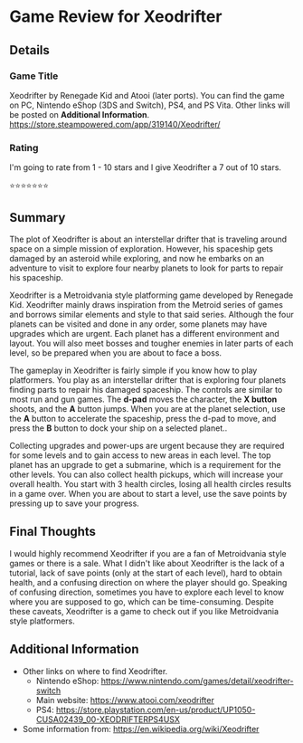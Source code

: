 # Game Review for Xeodrifter

## Details

### Game Title
Xeodrifter by Renegade Kid and Atooi (later ports). You can find the game on PC, Nintendo eShop (3DS and Switch), PS4, and PS Vita. Other links will be posted on **Additional Information**.
https://store.steampowered.com/app/319140/Xeodrifter/

### Rating
I'm going to rate from 1 - 10 stars and I give Xeodrifter a 7 out of 10 stars.

:star::star::star::star::star::star::star:

## Summary
The plot of Xeodrifter is about an interstellar drifter that is traveling around space on a simple mission of exploration. However, his spaceship gets damaged by an asteroid while exploring, and now he embarks on an adventure to visit to explore four nearby planets to look for parts to repair his spaceship.

Xeodrifter is a Metroidvania style platforming game developed by Renegade Kid. Xeodrifter mainly draws inspiration from the Metroid series of games and borrows similar elements and style to that said series. Although the four planets can be visited and done in any order, some planets may have upgrades which are urgent. Each planet has a different environment and layout. You will also meet bosses and tougher enemies in later parts of each level, so be prepared when you are about to face a boss.

The gameplay in Xeodrifter is fairly simple if you know how to play platformers. You play as an interstellar drifter that is exploring four planets finding parts to repair his damaged spaceship. The controls are similar to most run and gun games. The **d-pad** moves the character, the **X button** shoots, and the **A**  button jumps. When you are at the planet selection, use the **A** button to accelerate the spaceship, press the d-pad to move, and press the **B** button to dock your ship on a selected planet..

Collecting upgrades and power-ups are urgent because they are required for some levels and to gain access to new areas in each level. The top planet has an upgrade to get a submarine, which is a requirement for the other levels. You can also collect health pickups, which will increase your overall health. You start with 3 health circles, losing all health circles results in a game over. When you are about to start a level, use the save points by pressing up to save your progress.


## Final Thoughts
I would highly recommend Xeodrifter if you are a fan of Metroidvania style games or there is a sale. What I didn't like about Xeodrifter is the lack of a tutorial, lack of save points (only at the start of each level), hard to obtain health, and a confusing direction on where the player should go. Speaking of confusing direction, sometimes you have to explore each level to know where you are supposed to go, which can be time-consuming. Despite these caveats, Xeodrifter is a game to check out if you like Metroidvania style platformers.

## Additional Information
* Other links on where to find Xeodrifter.
	* Nintendo eShop: https://www.nintendo.com/games/detail/xeodrifter-switch
	* Main website: https://www.atooi.com/xeodrifter
	* PS4: https://store.playstation.com/en-us/product/UP1050-CUSA02439_00-XEODRIFTERPS4USX
* Some information from: https://en.wikipedia.org/wiki/Xeodrifter
